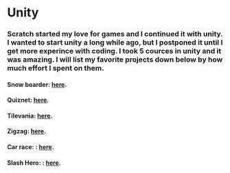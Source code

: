 # Unity
### Scratch started my love for games and I continued it with unity. I wanted to start unity a long while ago, but I postponed it until I get more experince with coding. I took 5 cources in unity and it was amazing. I will list my favorite projects down below by how much effort I spent on them.

#### Snow boarder: [here](https://github.com/georgenasseem/snow-boarder). 
#### Quiznet: [here](https://github.com/georgenasseem/quiznet).
#### Tilevania: [here](https://github.com/georgenasseem/tilevania). 
#### Zigzag: [here](https://github.com/georgenasseem/zigzag).
#### Car race: : [here](https://github.com/georgenasseem/carrace).
#### Slash Hero: : [here](https://github.com/georgenasseem/slash-hero).
